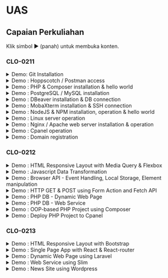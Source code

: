 # UAS

## Capaian Perkuliahan

Klik simbol ▶ (panah) untuk membuka konten.

### CLO-0211

<details>
<summary>Demo: Git Installation</summary>

![Image: Git Installation](assets/git-installation.png)

</details>

<details>
<summary>Demo : Hoppscotch / Postman access</summary>

![Image: Post Access](assets/postman-access.png)

</details>

<details>
<summary>Demo : PHP & Composer installation & hello world</summary>

<i>Saya menggunakan NuxtJS sebagai penggantinya.</i>

![Image: Nuxt Main Demo](assets/nuxt-main-demo.png)

</details>

<details>
<summary>Demo : PostgreSQL / MySQL installation</summary>

<i>Saya menggunakan MongoDB sebagai penggantinya.</i>

![Image: MongoDB Installation](assets/docker-run-mongo.png)

</details>

<details>
<summary>Demo : DBeaver installation & DB connection</summary>

<i>Saya menggunakan MongoDB Compass sebagai penggantinya.</i>

![Image: MongoDB Compass](assets/mongo-compass.png)

</details>

<details>
<summary>Demo : MobaXterm installation & SSH connection</summary>

![Image: SSH Connection](assets/connect-ssh.png)

</details>

<details>
<summary>Demo : NodeJS & NPM installation, operation & hello world</summary>

![Image: Express JS](assets/expressjs-npm.png)

</details>

<details>
<summary>Demo : Linux server operation</summary>

![Image: Linux Server Operation]()

</details>

<details>
<summary>Demo : Nginx / Apache web server installation & operation</summary>

![Image: Nignx/Apache]()

</details>

<details>
<summary>Demo : Cpanel operation</summary>

![Image: Cpanel]()

</details>

<details>
<summary>Demo : Domain registration</summary>

![Image: Domain](assets/domain.png)

</details>

### CLO-0212

<details>
<summary>Demo : HTML Responsive Layout with Media Query & Flexbox</summary>

![Image: Domain](assets/responsive.png)

</details>

<details>
<summary>Demo : Javascript Data Transformation</summary>

![Image: Domain]()

</details>

<details>
<summary>Demo : Browser API - Event Handling, Local Storage, Element manipulation</summary>

![Image: Domain](assets/api.png)

</details>

<details>
<summary>Demo : HTTP GET & POST using Form Action and Fetch API</summary>

![Image: Domain](assets/http.png)

</details>

<details>
<summary>Demo : PHP DB - Dynamic Web Page</summary>

![Image: Domain](assets/nuxt%20home.png)

</details>

<details>
<summary>Demo : PHP DB - Web Service</summary>

![Image: Domain](assets/express.png)

</details>

<details>
<summary>Demo : OOP-based PHP Project using Composer</summary>

![Image: Domain](assets/nuxt%20home.png)

</details>

<details>
<summary>Demo : Deploy PHP Project to Cpanel</summary>

![Image: Domain]()

</details>

### CLO-0213

<details>
<summary>Demo : HTML Responsive Layout with Bootstrap</summary>

![Image: Domain](assets/responsive.png)

</details>

<details>
<summary>Demo : Single Page App with React & React-router</summary>

![Image: Domain](assets/nuxt%20home.png)

</details>

<details>
<summary>Demo : Dynamic Web Page using Laravel</summary>

![Image: Domain](assets/nuxt%20home.png)

</details>

<details>
<summary>Demo : Web Service using Slim</summary>

![Image: Domain](assets/express.png)

</details>

<details>
<summary>Demo : News Site using Wordpress</summary>

![Image: Domain](assets/nuxt%20home.png)

</details>
